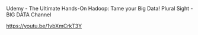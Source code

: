 Udemy - The Ultimate Hands-On Hadoop: Tame your Big Data!
Plural Sight  - BIG DATA Channel


https://youtu.be/1vbXmCrkT3Y